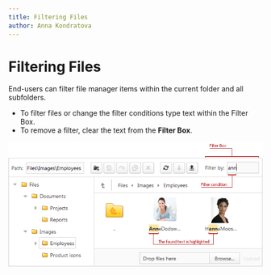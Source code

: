 ```yaml
---
title: Filtering Files
author: Anna Kondratova
---
```

# Filtering Files
End-users can filter file manager items within the current folder and all subfolders. 
* To filter files or change the filter conditions type text within the Filter Box.
* To remove a filter, clear the text from the **Filter Box**.

![ASPxFileManager - Highlight](../../images/img12552.png)
